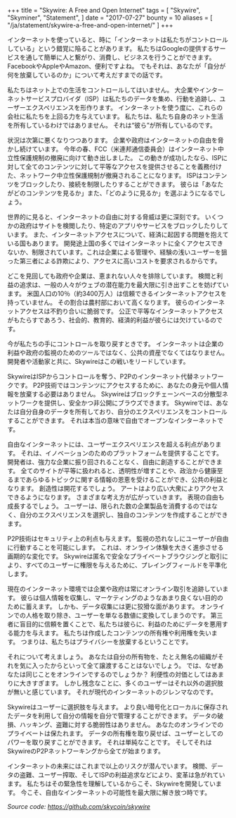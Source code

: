 +++
title = "Skywire: A Free and Open Internet"
tags = [
    "Skywire",
    "Skyminer",
    "Statement",
]
date = "2017-07-27"
bounty = 10
aliases = [
	"/ja/statement/skywire-a-free-and-open-internet/"
]
+++

インターネットを使っていると、時に「インターネットは私たちがコントロールしている」という錯覚に陥ることがあります。
私たちはGoogleの提供するサービスを通して簡単に人と繋がり、消費し、ビジネスを行うことができます。
FacebookやAppleやAmazon、便利ですよね。
でもそれは、あなたが「自分が何を放棄しているのか」について考えだすまでの話です。

私たちはネット上での生活をコントロールしてはいません。
大企業やインターネットサービスプロバイダ（ISP）は私たちのデータを集め、行動を追跡し、ユーザーエクスペリエンスを形作ります。
インターネットを使う度に、これらの会社に私たちを上回る力を与えています。
私たちは、私たち自身のネット生活を所有しているわけではありません。
それは“彼ら”が所有しているのです。

状況は次第に悪くなりつつあります。
企業や政府はインターネットの自由を脅かし続けています。
今年の春、FCC（米連邦通信委員会）はインターネット中立性保護規制の撤廃に向けて動き出しました。
この動きが成功したなら、ISPに対して全てのコンテンツに対して平等なアクセスを提供させることを義務付けた、ネットワーク中立性保護規制が撤廃されることになります。
ISPはコンテンツをブロックしたり、接続を制限したりすることができます。
彼らは「あなたがどのコンテンツを見るか」また、「どのように見るか」を選ぶようになるでしょう。

世界的に見ると、インターネットの自由に対する脅威は更に深刻です。
いくつかの政府はサイトを検閲したり、特定のアプリやサービスをブロックしたりしています。
また、インターネットアクセスについて、経済に起因する問題を抱えている国もあります。
開発途上国の多くではインターネットに全くアクセスできないか、制限されています。これは企業による管理や、経験の浅いユーザーを狙った第三者による詐欺により、アクセスに高いコストを要求されるからです。

どこを見回しても政府や企業は、恵まれない人々を排除しています。
検閲と利益の追求は、一般の人々がウェブの潜在能力を最大限に引き出すことを妨げています。
米国人口の10％（約3400万人）は信頼できるインターネットアクセスを持っていません。
その割合は農村部において高くなります。
彼らのインターネットアクセスは不釣り合いに脆弱です。
公正で平等なインターネットアクセスがもたらすであろう、社会的、教育的、経済的利益が彼らには欠けているのです。

今が私たちの手にコントロールを取り戻すときです。
インターネットは企業の利益や政府の監視のためのツールではなく、公共の資産でなくてはなりません。
開発者や活動家と共に、Skywireはこの戦いをリードしています。

SkywireはISPからコントロールを奪う、P2Pのインターネット代替ネットワークです。
P2P技術ではコンテンツにアクセスするために、あなたの身元や個人情報を放棄する必要はありません。
Skywireはブロックチェーンベースの分散型ネットワークを提供し、安全かつ非公開にブラウズできます。
Skywireでは、あなたは自分自身のデータを所有しており、自分のエクスペリエンスをコントロールすることができます。
それは本当の意味で自由でオープンなインターネットです。

自由なインターネットには、ユーザーエクスペリエンスを超える利点があります。
それは、イノベーションのためのプラットフォームを提供することです。
開発者は、強力な企業に振り回されることなく、自由に創造することができます。
全てのサイトが平等に扱われると、透明性が増すことや、政治から健康至るまであらゆるトピックに関する情報の恩恵を受けることができ、公共の利益となります。
創造性は開花するでしょう。
アートはより広い大衆によりアクセスできるようになります。
さまざまな考え方が広がっていきます。
表現の自由も成長するでしょう。
ユーザーは、限られた数の企業製品を消費するのではなく、自分のエクスペリエンスを選択し、独自のコンテンツを作成することができます。

P2P技術はセキュリティ上の利点も与えます。
監視の恐れなしにユーザーが自由に行動することを可能にします。
これは、オンライン体験を大きく進歩させる画期的な変化です。
Skywireは匿名で安全なプライベートブラウジングと取引により、すべてのユーザーに権限を与えるために、プレイングフィールドを平準化します。

現在のインターネット環境では企業や政府は常にオンライン取引を追跡しています。
彼らは個人情報を収集し、マーケティングのようなあまり良くない目的のために蓄えます。
しかも、データ収集には更に狡猾な面があります。
オンラインでの人格を取り除き、ユーザーを単なる数値に変換してしまうのです。
第三者に盲目的に信頼を置くことで、私たちは彼らに、利益のためにデータを悪用する能力を与えます。
私たちは作成したコンテンツの所有権や利用権を失います。
つまりは、私たちはプライバシーを放棄するということです。

それについて考えましょう。
あなたは自分の所有物を、たとえ無名の組織がそれを気に入ったからといって全て譲渡することはないでしょう。
では、なぜあなたは同じことをオンラインでするのでしょうか？
利便性の対価としてはあまりに大きすぎます。
しかし残念なことに、多くのユーザーはそれ以外の選択肢が無いと感じています。
それが現代のインターネットのジレンマなのです。

Skywireはユーザーに選択肢を与えます。
より良い暗号化とローカルに保存されたデータを利用して自分の情報を自分で管理することができます。
データの破損、ハッキング、盗難に対する脆弱性はありません。
あなたのオンラインでのプライベートは保たれます。
データの所有権を取り戻せば、ユーザーとしてのパワーを取り戻すことができます。
それは単純なことです。
そしてそれはSkywireのP2Pネットワーキングから全てが始まります。

インターネットの未来にはこれまで以上のリスクが潜んでいます。
検閲、データの盗難、ユーザー搾取、そしてISPの利益追求などにより、変革は急がれています。
私たちはその緊急性を理解しているからこそ、Skywireを開発しています。
今こそ、自由なインターネットの可能性を最大限に解き放つ時です。

*Source code: https://github.com/skycoin/skywire*
